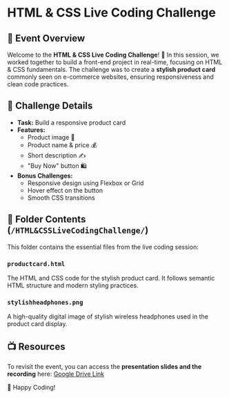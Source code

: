 # HTML & CSS Live Coding Challenge

## 📢 Event Overview

Welcome to the **HTML & CSS Live Coding Challenge**! 🚀 In this session, we worked together to build a front-end project in real-time, focusing on HTML & CSS fundamentals. The challenge was to create a **stylish product card** commonly seen on e-commerce websites, ensuring responsiveness and clean code practices.

## 📌 Challenge Details

- **Task:** Build a responsive product card
- **Features:**
  - Product image 📸
  - Product name & price 💰
  - Short description ✍
  - "Buy Now" button 🛍
- **Bonus Challenges:**
  - Responsive design using Flexbox or Grid
  - Hover effect on the button
  - Smooth CSS transitions

## 📂 Folder Contents (`/HTML&CSSLiveCodingChallenge/`)

This folder contains the essential files from the live coding session:

### `productcard.html`

The HTML and CSS code for the stylish product card. It follows semantic HTML structure and modern styling practices.

### `stylishheadphones.png`

A high-quality digital image of stylish wireless headphones used in the product card display.

## 📺 Resources

To revisit the event, you can access the **presentation slides and the recording** here:
[Google Drive Link](https://drive.google.com/drive/folders/1frcfoOioSasjOEjxWBQGIS_BKoHqr_wK?usp=drive_link)

🚀 Happy Coding!
